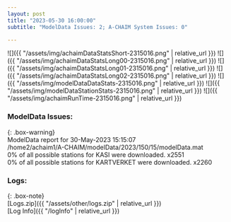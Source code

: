 ```yaml
---
layout: post
title: "2023-05-30 16:00:00"
subtitle: "ModelData Issues: 2; A-CHAIM System Issues: 0"

---
```


![]({{ "/assets/img/achaimDataStatsShort-2315016.png" | relative_url }})
![]({{ "/assets/img/achaimDataStatsLong00-2315016.png" | relative_url }})
![]({{ "/assets/img/achaimDataStatsLong01-2315016.png" | relative_url }})
![]({{ "/assets/img/achaimDataStatsLong02-2315016.png" | relative_url }})
![]({{ "/assets/img/modelDataDataStats-2315016.png" | relative_url }})
![]({{ "/assets/img/modelDataStationStats-2315016.png" | relative_url }})
![]({{ "/assets/img/achaimRunTime-2315016.png" | relative_url }})


### ModelData Issues:  
  
{: .box-warning}  
 ModelData report for 30-May-2023 15:15:07   
 /home2/achaim1/A-CHAIM/modelData/2023/150/15/modelData.mat   
 0% of all possible stations for KASI were downloaded. x2551   
 0% of all possible stations for KARTVERKET were downloaded. x2260   
  


### Logs:  
  
{: .box-note}  
[Logs.zip]({{ "/assets/other/logs.zip" | relative_url }})  
[Log Info]({{ "/logInfo" | relative_url }})  
